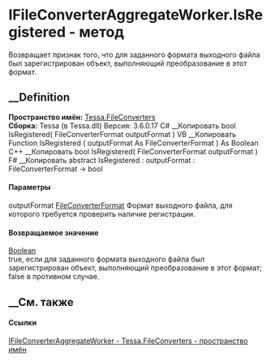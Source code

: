 # IFileConverterAggregateWorker.IsRegistered - метод
Возвращает признак того, что для заданного формата выходного файла был
зарегистрирован объект, выполняющий преобразование в этот формат.
## __Definition
 **Пространство имён:** [Tessa.FileConverters](N_Tessa_FileConverters.htm)  
 **Сборка:** Tessa (в Tessa.dll) Версия: 3.6.0.17
C# __Копировать
     bool IsRegistered(
    	FileConverterFormat outputFormat
    )
VB __Копировать
     Function IsRegistered ( 
    	outputFormat As FileConverterFormat
    ) As Boolean
C++ __Копировать
     bool IsRegistered(
    	FileConverterFormat outputFormat
    )
F# __Копировать
     abstract IsRegistered : 
            outputFormat : FileConverterFormat -> bool 
#### Параметры
outputFormat
[FileConverterFormat](T_Tessa_FileConverters_FileConverterFormat.htm)
    Формат выходного файла, для которого требуется проверить наличие регистрации.
#### Возвращаемое значение
[Boolean](https://learn.microsoft.com/dotnet/api/system.boolean)  
true, если для заданного формата выходного файла был зарегистрирован объект,
выполняющий преобразование в этот формат; false в противном случае.
## __См. также
#### Ссылки
[IFileConverterAggregateWorker -
](T_Tessa_FileConverters_IFileConverterAggregateWorker.htm)
[Tessa.FileConverters - пространство имён](N_Tessa_FileConverters.htm)
